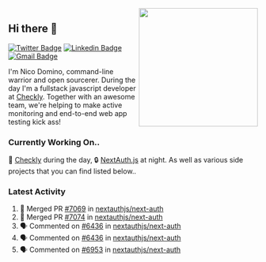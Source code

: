 <img align="right" src="https://user-images.githubusercontent.com/7415984/172472491-91b16eac-fa22-4ecf-92df-d687139fd1f9.gif" width="240" />

## Hi there 👋

[![Twitter Badge](https://img.shields.io/badge/-@ndom91-1ca0f1?style=flat-square&labelColor=1ca0f1&logo=twitter&logoColor=white&link=https://twitter.com/ndom91)](https://twitter.com/ndom91) [![Linkedin Badge](https://img.shields.io/badge/-ndom91-blue?style=flat-square&logo=Linkedin&logoColor=white&link=https://www.linkedin.com/in/ndom91/)](https://www.linkedin.com/in/ndom91/) [![Gmail Badge](https://img.shields.io/badge/-yo@ndo.dev-c14438?style=flat-square&logo=mail.ru&logoColor=white&link=mailto:yo@ndo.dev)](mailto:yo@ndo.dev)

I'm Nico Domino, command-line warrior and open sourcerer. During the day I'm a fullstack javascript developer at [Checkly](https://checklyhq.com). Together with an awesome team, we're helping to make active monitoring and end-to-end web app testing kick ass!

### Currently Working On..

🦝 [Checkly](https://checklyhq.com) during the day, 🔒 [NextAuth.js](https://github.com/nextauthjs/next-auth) at night. As well as various side projects that you can find listed below..

<!--START_SECTION_PROFILE_VIEWS:readme-info-->
<!--END_SECTION_PROFILE_VIEWS:readme-info-->

<!--START_SECTION_DAILY_COMMIT:readme-info-->
<!--END_SECTION_DAILY_COMMIT:readme-info-->

<!--START_SECTION_WEEKLY_COMMIT:readme-info-->
<!--END_SECTION_WEEKLY_COMMIT:readme-info-->

### Latest Activity

<!--START_SECTION:activity-->
1. 🎉 Merged PR [#7069](https://github.com/nextauthjs/next-auth/pull/7069) in [nextauthjs/next-auth](https://github.com/nextauthjs/next-auth)
2. 🎉 Merged PR [#7074](https://github.com/nextauthjs/next-auth/pull/7074) in [nextauthjs/next-auth](https://github.com/nextauthjs/next-auth)
3. 🗣 Commented on [#6436](https://github.com/nextauthjs/next-auth/issues/6436) in [nextauthjs/next-auth](https://github.com/nextauthjs/next-auth)
4. 🗣 Commented on [#6436](https://github.com/nextauthjs/next-auth/issues/6436) in [nextauthjs/next-auth](https://github.com/nextauthjs/next-auth)
5. 🗣 Commented on [#6953](https://github.com/nextauthjs/next-auth/issues/6953) in [nextauthjs/next-auth](https://github.com/nextauthjs/next-auth)
<!--END_SECTION:activity-->
